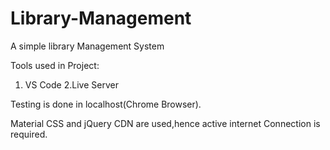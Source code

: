 # Library-Management

A simple library Management System

Tools used in Project:
1. VS Code
2.Live Server

Testing is done in localhost(Chrome Browser).

Material CSS and jQuery CDN are used,hence active internet Connection is required.

